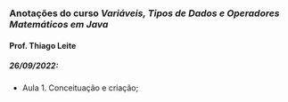 ### Anotações do curso *Variáveis, Tipos de Dados e Operadores Matemáticos em Java*

#### Prof. Thiago Leite

##### 26/09/2022:

- Aula 1. Conceituação e criação;